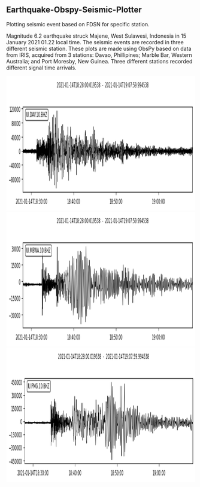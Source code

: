 ## Earthquake-Obspy-Seismic-Plotter
Plotting seismic event based on FDSN for specific station.

Magnitude 6.2 earthquake struck Majene, West Sulawesi, Indonesia in 15 January 2021 01.22 local time. The seismic events are recorded in three different seismic station. These plots are made using ObsPy based on data from IRIS, acquired from 3 stations: Davao, Phillipines; Marble Bar, Western Australia; and Port Moresby, New Guinea. Three different stations recorded different signal time arrivals.

<img src="DAV.png" height="360">
<img src="MBWA.png" height="360">
<img src="PMG.png" height="360">
